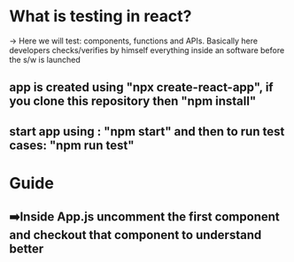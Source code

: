# What is testing in react?
-> Here we will test: components, functions and APIs.
  Basically here developers checks/verifies by himself everything inside an software before the s/w is launched

## app is created using "npx create-react-app", if you clone this repository then "npm install"
## start app using : "npm start" and then to run test cases: "npm run test"


# Guide
## ➡️Inside App.js uncomment the first component and checkout that component to understand better
